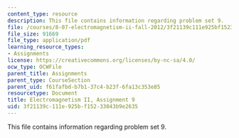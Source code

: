 ```yaml
---
content_type: resource
description: This file contains information regarding problem set 9.
file: /courses/8-07-electromagnetism-ii-fall-2012/3f21139c111e925bf15233043b9e2635_MIT8_07F12_pset09.pdf
file_size: 91669
file_type: application/pdf
learning_resource_types:
- Assignments
license: https://creativecommons.org/licenses/by-nc-sa/4.0/
ocw_type: OCWFile
parent_title: Assignments
parent_type: CourseSection
parent_uid: f61fafbd-b7b1-37c4-b23f-6fa13c353e85
resourcetype: Document
title: Electromagnetism II, Assignment 9
uid: 3f21139c-111e-925b-f152-33043b9e2635
---
```

This file contains information regarding problem set 9.